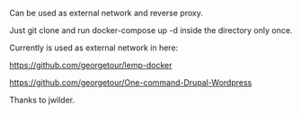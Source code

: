 Can be used as external network and reverse proxy.

Just git clone and run docker-compose up -d inside the directory only once.

Currently is used as external network in here:

https://github.com/georgetour/lemp-docker

https://github.com/georgetour/One-command-Drupal-Wordpress

Thanks to jwilder.